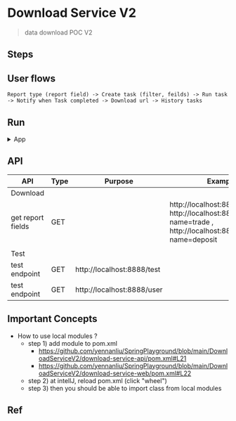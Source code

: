 # Download Service V2
> data download POC V2

## Steps

## User flows
```
Report type (report field) -> Create task (filter, feilds) -> Run task -> Notify when Task completed -> Download url -> History tasks
``` 

## Run

<details>
<summary>App</summary>

```bash
#---------------------------
# Run app
#---------------------------

# build
mvn package

# run
java -jar <built_jar>
```

</details>

## API

| API | Type | Purpose | Example cmd | Comment|
| ----- | -------- | ---- | ----- | ---- |
| Download | | | |
| get report fields | GET | | http://localhost:8888/report/{name}, http://localhost:8888/report?name=trade , http://localhost:8888/report?name=deposit |
|  |  | | |
| Test |  | | |
| test endpoint |GET | http://localhost:8888/test | |
| test endpoint |GET | http://localhost:8888/user | |


## Important Concepts
- How to use local modules ?
    - step 1) add module to pom.xml
        - https://github.com/yennanliu/SpringPlayground/blob/main/DownloadServiceV2/download-service-api/pom.xml#L21
        - https://github.com/yennanliu/SpringPlayground/blob/main/DownloadServiceV2/download-service-web/pom.xml#L22
    - step 2) at intellJ, reload pom.xml (click "wheel")
    - step 3) then you should be able to import class from local modules

## Ref
